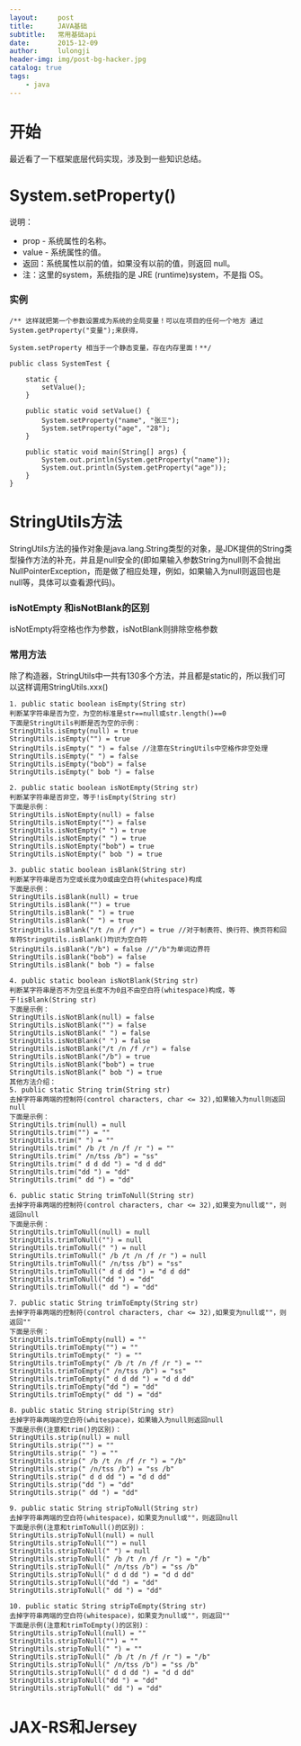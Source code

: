 ```yaml
---
layout:     post
title:      JAVA基础
subtitle:   常用基础api
date:       2015-12-09
author:     lulongji
header-img: img/post-bg-hacker.jpg
catalog: true
tags:
    - java
---
```


# 开始

最近看了一下框架底层代码实现，涉及到一些知识总结。

# System.setProperty()

说明：
- prop - 系统属性的名称。
- value - 系统属性的值。
- 返回：系统属性以前的值，如果没有以前的值，则返回 null。
- 注：这里的system，系统指的是 JRE (runtime)system，不是指 OS。


### 实例 

    /** 这样就把第一个参数设置成为系统的全局变量！可以在项目的任何一个地方 通过System.getProperty("变量");来获得，  
  
    System.setProperty 相当于一个静态变量，存在内存里面！**/

    public class SystemTest {
        
        static {
            setValue();
        }

        public static void setValue() {
            System.setProperty("name", "张三");
            System.setProperty("age", "28");
        }
        
        public static void main(String[] args) {
            System.out.println(System.getProperty("name"));
            System.out.println(System.getProperty("age"));
        }
    }


# StringUtils方法
StringUtils方法的操作对象是java.lang.String类型的对象，是JDK提供的String类型操作方法的补充，并且是null安全的(即如果输入参数String为null则不会抛出NullPointerException，而是做了相应处理，例如，如果输入为null则返回也是null等，具体可以查看源代码)。

### isNotEmpty 和isNotBlank的区别

isNotEmpty将空格也作为参数，isNotBlank则排除空格参数

### 常用方法
除了构造器，StringUtils中一共有130多个方法，并且都是static的，所以我们可以这样调用StringUtils.xxx()

    1. public static boolean isEmpty(String str)
    判断某字符串是否为空，为空的标准是str==null或str.length()==0
    下面是StringUtils判断是否为空的示例：
    StringUtils.isEmpty(null) = true
    StringUtils.isEmpty("") = true
    StringUtils.isEmpty(" ") = false //注意在StringUtils中空格作非空处理
    StringUtils.isEmpty(" ") = false
    StringUtils.isEmpty("bob") = false
    StringUtils.isEmpty(" bob ") = false

    2. public static boolean isNotEmpty(String str)
    判断某字符串是否非空，等于!isEmpty(String str)
    下面是示例：
    StringUtils.isNotEmpty(null) = false
    StringUtils.isNotEmpty("") = false
    StringUtils.isNotEmpty(" ") = true
    StringUtils.isNotEmpty(" ") = true
    StringUtils.isNotEmpty("bob") = true
    StringUtils.isNotEmpty(" bob ") = true

    3. public static boolean isBlank(String str)
    判断某字符串是否为空或长度为0或由空白符(whitespace)构成
    下面是示例：
    StringUtils.isBlank(null) = true
    StringUtils.isBlank("") = true
    StringUtils.isBlank(" ") = true
    StringUtils.isBlank(" ") = true
    StringUtils.isBlank("/t /n /f /r") = true //对于制表符、换行符、换页符和回车符StringUtils.isBlank()均识为空白符
    StringUtils.isBlank("/b") = false //"/b"为单词边界符
    StringUtils.isBlank("bob") = false
    StringUtils.isBlank(" bob ") = false

    4. public static boolean isNotBlank(String str)
    判断某字符串是否不为空且长度不为0且不由空白符(whitespace)构成，等于!isBlank(String str)
    下面是示例：
    StringUtils.isNotBlank(null) = false
    StringUtils.isNotBlank("") = false
    StringUtils.isNotBlank(" ") = false
    StringUtils.isNotBlank(" ") = false
    StringUtils.isNotBlank("/t /n /f /r") = false
    StringUtils.isNotBlank("/b") = true
    StringUtils.isNotBlank("bob") = true
    StringUtils.isNotBlank(" bob ") = true
    其他方法介绍：
    5. public static String trim(String str)
    去掉字符串两端的控制符(control characters, char <= 32),如果输入为null则返回null
    下面是示例：
    StringUtils.trim(null) = null
    StringUtils.trim("") = ""
    StringUtils.trim(" ") = ""
    StringUtils.trim(" /b /t /n /f /r ") = ""
    StringUtils.trim(" /n/tss /b") = "ss"
    StringUtils.trim(" d d dd ") = "d d dd"
    StringUtils.trim("dd ") = "dd"
    StringUtils.trim(" dd ") = "dd"

    6. public static String trimToNull(String str)
    去掉字符串两端的控制符(control characters, char <= 32),如果变为null或""，则返回null
    下面是示例：
    StringUtils.trimToNull(null) = null
    StringUtils.trimToNull("") = null
    StringUtils.trimToNull(" ") = null
    StringUtils.trimToNull(" /b /t /n /f /r ") = null
    StringUtils.trimToNull(" /n/tss /b") = "ss"
    StringUtils.trimToNull(" d d dd ") = "d d dd"
    StringUtils.trimToNull("dd ") = "dd"
    StringUtils.trimToNull(" dd ") = "dd"

    7. public static String trimToEmpty(String str)
    去掉字符串两端的控制符(control characters, char <= 32),如果变为null或""，则返回""
    下面是示例：
    StringUtils.trimToEmpty(null) = ""
    StringUtils.trimToEmpty("") = ""
    StringUtils.trimToEmpty(" ") = ""
    StringUtils.trimToEmpty(" /b /t /n /f /r ") = ""
    StringUtils.trimToEmpty(" /n/tss /b") = "ss"
    StringUtils.trimToEmpty(" d d dd ") = "d d dd"
    StringUtils.trimToEmpty("dd ") = "dd"
    StringUtils.trimToEmpty(" dd ") = "dd"

    8. public static String strip(String str)
    去掉字符串两端的空白符(whitespace)，如果输入为null则返回null
    下面是示例(注意和trim()的区别)：
    StringUtils.strip(null) = null
    StringUtils.strip("") = ""
    StringUtils.strip(" ") = ""
    StringUtils.strip(" /b /t /n /f /r ") = "/b"
    StringUtils.strip(" /n/tss /b") = "ss /b"
    StringUtils.strip(" d d dd ") = "d d dd"
    StringUtils.strip("dd ") = "dd"
    StringUtils.strip(" dd ") = "dd"

    9. public static String stripToNull(String str)
    去掉字符串两端的空白符(whitespace)，如果变为null或""，则返回null
    下面是示例(注意和trimToNull()的区别)：
    StringUtils.stripToNull(null) = null
    StringUtils.stripToNull("") = null
    StringUtils.stripToNull(" ") = null
    StringUtils.stripToNull(" /b /t /n /f /r ") = "/b"
    StringUtils.stripToNull(" /n/tss /b") = "ss /b"
    StringUtils.stripToNull(" d d dd ") = "d d dd"
    StringUtils.stripToNull("dd ") = "dd"
    StringUtils.stripToNull(" dd ") = "dd"

    10. public static String stripToEmpty(String str)
    去掉字符串两端的空白符(whitespace)，如果变为null或""，则返回""
    下面是示例(注意和trimToEmpty()的区别)：
    StringUtils.stripToNull(null) = ""
    StringUtils.stripToNull("") = ""
    StringUtils.stripToNull(" ") = ""
    StringUtils.stripToNull(" /b /t /n /f /r ") = "/b"
    StringUtils.stripToNull(" /n/tss /b") = "ss /b"
    StringUtils.stripToNull(" d d dd ") = "d d dd"
    StringUtils.stripToNull("dd ") = "dd"
    StringUtils.stripToNull(" dd ") = "dd"



# JAX-RS和Jersey


